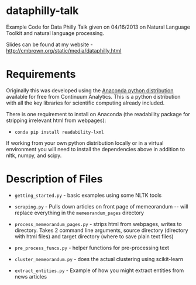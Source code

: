 dataphilly-talk
===============

Example Code for Data Philly Talk given on 04/16/2013 on Natural Language Toolkit and natural language processing.

Slides can be found at my website - http://cmbrown.org/static/media/dataphilly.html

# Requirements
Originally this was developed using the [Anaconda python distribution](https://store.continuum.io/cshop/anaconda) available for free from Continuum Analytics. This is a python distribution with all the key libraries for scientific computing already included.

There is one requirement to install on Anaconda (the readability package for stripping irrelevant html from webpages):

- `conda pip install readability-lxml`

If working from your own python distribution locally or in a virtual environment you will need to install the dependencies above in addition to nltk, numpy, and scipy.

# Description of Files

- `getting_started.py` - basic examples using some NLTK tools

- `scraping.py` - Pulls down articles on front page of memeorandum -- will replace everything in the `memeorandum_pages` directory

- `process_memeorandum_pages.py` - strips html from webpages, writes to directory. Takes 2 command line arguments, source directory (directory with html files) and target directory (where to save plain text files)

- `pre_process_funcs.py` - helper functions for pre-processing text

- `cluster_memeorandum.py` - does the actual clustering using scikit-learn

- `extract_entities.py` - Example of how you might extract entities from news articles
